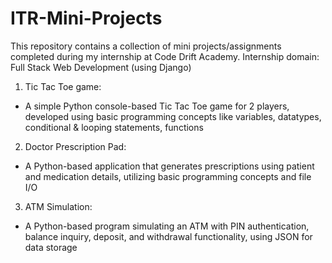# ITR-Mini-Projects
This repository contains a collection of mini projects/assignments completed during my internship at Code Drift Academy. 
Internship domain: Full Stack Web Development (using Django)
1. Tic Tac Toe game:
  - A simple Python console-based Tic Tac Toe game for 2 players, developed using basic programming concepts like variables, datatypes, conditional & looping statements, functions
2. Doctor Prescription Pad:
  - A Python-based application that generates prescriptions using patient and medication details, utilizing basic programming concepts and file I/O
3. ATM Simulation:
  - A Python-based program simulating an ATM with PIN authentication, balance inquiry, deposit, and withdrawal functionality, using JSON for data storage
